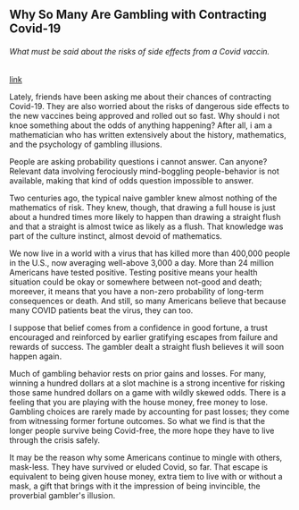 ## Why So Many Are Gambling with Contracting Covid-19

###### What must be said about the risks of side effects from a Covid vaccin.

[link](https://www.psychologytoday.com/intl/blog/the-speed-life/202101/why-so-many-are-gambling-contracting-covid-19)

Lately, friends have been asking me about their chances of contracting Covid-19. They are also worried about the risks of dangerous side effects to the new vaccines being approved and rolled out so fast. Why should i not knoe something about the odds of anything happening? After all, i am a mathematician who has written extensively about the history, mathematics, and the psychology of gambling illusions.

People are asking probability questions i cannot answer. Can anyone? Relevant data involving ferociously mind-boggling people-behavior is not available, making that kind of odds question impossible to answer.

Two centuries ago, the  typical naive gambler knew almost nothing of the mathematics of risk. They knew, though, that drawing a full house is just about a hundred times more likely to happen than drawing a straight flush and that a straight is almost twice as likely as a flush. That knowledge was part of the culture instinct, almost devoid of mathematics.

We now live in a world with a virus that has killed more than 400,000 people in the U.S., now averaging well-above 3,000 a day. More than 24 million Americans have tested positive. Testing positive means your health situation could be okay or somewhere between not-good and death; moreever, it means that you have a non-zero probability of long-term consequences or death. And still, so many Americans believe that because many COVID patients beat the virus, they can too.

I suppose that belief comes from a confidence in good fortune, a trust encouraged and reinforced by earlier gratifying escapes from failure and rewards of success. The gambler dealt a straight flush believes it will soon happen again.

Much of gambling behavior rests on prior gains and losses. For many, winning a hundred dollars at a slot machine is a strong incentive for risking those same hundred dollars on a game with wildly skewed odds. There is a feeling that you are playing with the house money, free money to lose. Gambling choices are rarely made by accounting for past losses; they come from witnessing former fortune outcomes. So what we find is that the longer people survive being Covid-free, the more hope they have to live through the crisis safely.

It may be the reason why some Americans continue to mingle with others, mask-less. They have survived or eluded Covid, so far. That escape is equivalent to being given house money, extra tiem to live with or without a mask, a gift that brings with it the impression of being invincible, the proverbial gambler's illusion.
